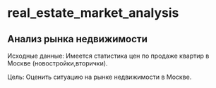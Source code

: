 # real_estate_market_analysis


Анализ рынка недвижимости
-----------------------------------------------------------------
Исходные данные:
Имеется статистика цен по продаже квартир в Москве (новостройки,вторички).

Цель:
Оценить ситуацию на рынке недвижимости в Москве.


